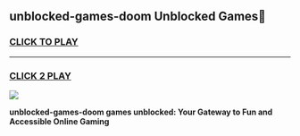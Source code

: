 
## unblocked-games-doom Unblocked Games👋
<h3>
<a href="https://news.freeplayer.one?title=unblocked-games-doom&ref=16F">CLICK TO PLAY</a></h3>
<hr>

<h3>
<a href="https://news.freeplayer.one?title=unblocked-games-doom&ref=16F">CLICK 2 PLAY</a>
  
</h3>

<a href="https://news.freeplayer.one?title=unblocked-games-doom&ref=16F/"><img src="https://clearcache.store/games.png"></a>


**unblocked-games-doom games unblocked: Your Gateway to Fun and Accessible Online Gaming**
